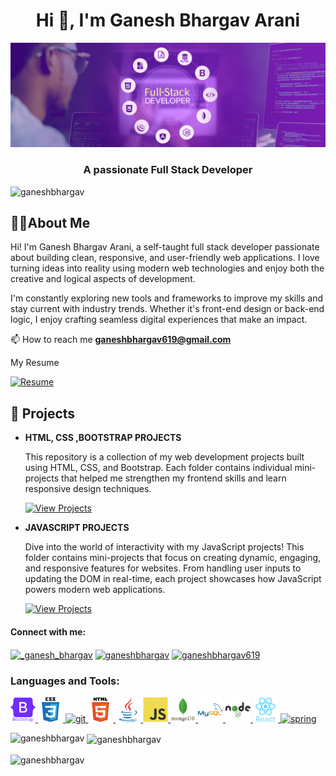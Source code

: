 <h1 align="center">Hi 👋, I'm Ganesh Bhargav Arani</h1>
<p align="center">
  <img src="https://github.com/Ganeshbhargav/Ganeshbhargav/blob/main/fullstack.jpg?raw=true" alt="Full Stack Developer" width="1000" />
</p>
<h3 align="center">A passionate Full Stack Developer</h3>
<p align="left"> <img src="https://komarev.com/ghpvc/?username=ganeshbhargav&label=Profile%20views&color=0e75b6&style=flat" alt="ganeshbhargav" /> </p>




<h2 align="left"> 🧑‍💻About Me</h2>
<p align="left">
Hi! I'm Ganesh Bhargav Arani, a self-taught full stack developer passionate about building clean, responsive, and user-friendly web applications. I love turning ideas into reality using modern web technologies and enjoy both the creative and logical aspects of development.

I'm constantly exploring new tools and frameworks to improve my skills and stay current with industry trends. Whether it's front-end design or back-end logic, I enjoy crafting seamless digital experiences that make an impact.

📫 How to reach me **ganeshbhargav619@gmail.com**
</p>

My Resume

[![Resume](https://img.shields.io/badge/View-Resume-blue)](https://github.com/Ganeshbhargav/Ganeshbhargav/blob/main/Ganesh_Bhargav_Arani_Resume.pdf)

<h2 align="left">📁 Projects</h2>
<ul>
  <li><B>HTML, CSS ,BOOTSTRAP PROJECTS</B></li>
  <P>This repository is a collection of my web development projects built using HTML, CSS, and Bootstrap. Each folder contains individual mini-projects that helped me strengthen my frontend skills and learn responsive design techniques.</P>
 
  [![View Projects](https://img.shields.io/badge/View-Projects-red)](https://github.com/Ganeshbhargav/Html_CSS_Bootstrap)

  <li><B>JAVASCRIPT PROJECTS</B></li>
  <P>Dive into the world of interactivity with my JavaScript projects! This folder contains mini-projects that focus on creating dynamic, engaging, and responsive features for websites. From handling user inputs to updating the DOM in real-time, each project showcases how JavaScript powers modern web applications.</P>

   [![View Projects](https://img.shields.io/badge/View-Projects-red)](https://github.com/Ganeshbhargav/Javascript)
  </P>

  
</ul>


<h4 align="left">Connect with me:</h4>
<p align="left">
<a href="https://instagram.com/_ganesh_bhargav" target="blank"><img align="center" src="https://raw.githubusercontent.com/rahuldkjain/github-profile-readme-generator/master/src/images/icons/Social/instagram.svg" alt="_ganesh_bhargav" height="30" width="40" /></a>
<a href="https://www.codechef.com/users/ganeshbhargav" target="blank"><img align="center" src="https://cdn.jsdelivr.net/npm/simple-icons@3.1.0/icons/codechef.svg" alt="ganeshbhargav" height="30" width="40" /></a>
<a href="https://www.hackerrank.com/ganeshbhargav619" target="blank"><img align="center" src="https://raw.githubusercontent.com/rahuldkjain/github-profile-readme-generator/master/src/images/icons/Social/hackerrank.svg" alt="ganeshbhargav619" height="30" width="40" /></a>
</p>
<h3 align="left">Languages and Tools:</h3>
<p align="left"> <a href="https://getbootstrap.com" target="_blank" rel="noreferrer"> <img src="https://raw.githubusercontent.com/devicons/devicon/master/icons/bootstrap/bootstrap-plain-wordmark.svg" alt="bootstrap" width="40" height="40"/> </a> <a href="https://www.w3schools.com/css/" target="_blank" rel="noreferrer"> <img src="https://raw.githubusercontent.com/devicons/devicon/master/icons/css3/css3-original-wordmark.svg" alt="css3" width="40" height="40"/> </a> <a href="https://git-scm.com/" target="_blank" rel="noreferrer"> <img src="https://www.vectorlogo.zone/logos/git-scm/git-scm-icon.svg" alt="git" width="40" height="40"/> </a> <a href="https://www.w3.org/html/" target="_blank" rel="noreferrer"> <img src="https://raw.githubusercontent.com/devicons/devicon/master/icons/html5/html5-original-wordmark.svg" alt="html5" width="40" height="40"/> </a> <a href="https://www.java.com" target="_blank" rel="noreferrer"> <img src="https://raw.githubusercontent.com/devicons/devicon/master/icons/java/java-original.svg" alt="java" width="40" height="40"/> </a> <a href="https://developer.mozilla.org/en-US/docs/Web/JavaScript" target="_blank" rel="noreferrer"> <img src="https://raw.githubusercontent.com/devicons/devicon/master/icons/javascript/javascript-original.svg" alt="javascript" width="40" height="40"/> </a> <a href="https://www.mongodb.com/" target="_blank" rel="noreferrer"> <img src="https://raw.githubusercontent.com/devicons/devicon/master/icons/mongodb/mongodb-original-wordmark.svg" alt="mongodb" width="40" height="40"/> </a> <a href="https://www.mysql.com/" target="_blank" rel="noreferrer"> <img src="https://raw.githubusercontent.com/devicons/devicon/master/icons/mysql/mysql-original-wordmark.svg" alt="mysql" width="40" height="40"/> </a> <a href="https://nodejs.org" target="_blank" rel="noreferrer"> <img src="https://raw.githubusercontent.com/devicons/devicon/master/icons/nodejs/nodejs-original-wordmark.svg" alt="nodejs" width="40" height="40"/> </a> <a href="https://reactjs.org/" target="_blank" rel="noreferrer"> <img src="https://raw.githubusercontent.com/devicons/devicon/master/icons/react/react-original-wordmark.svg" alt="react" width="40" height="40"/> </a> <a href="https://spring.io/" target="_blank" rel="noreferrer"> <img src="https://www.vectorlogo.zone/logos/springio/springio-icon.svg" alt="spring" width="40" height="40"/> </a> </p>

<p align="left"><img align="left" src="https://github-readme-stats.vercel.app/api/top-langs?username=ganeshbhargav&show_icons=true&locale=en&layout=compact" alt="ganeshbhargav" /></p>
<p align="left">&nbsp;<img align="center" src="https://github-readme-stats.vercel.app/api?username=ganeshbhargav&show_icons=true&locale=en" alt="ganeshbhargav" /></p>

<p><img align="center" src="https://github-readme-streak-stats.herokuapp.com/?user=ganeshbhargav&" alt="ganeshbhargav" /></p>

